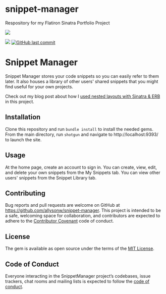 # snippet-manager
Respository for my Flatiron Sinatra Portfolio Project

![](http://forthebadge.com/images/badges/made-with-ruby.svg)

![](https://img.shields.io/badge/Released-Mar--2018-ff69b4.svg?style=flat-square)
[![GitHub last commit](https://img.shields.io/github/last-commit/allysonw/snippet-manager.svg?style=flat-square)]()

# Snippet Manager
Snippet Manager stores your code snippets so you can easily refer to them later. It also houses a library of other users' shared snippets that you might find useful for your own projects.

Check out my blog post about how I [used nested layouts with Sinatra & ERB](https://allysonw.github.io/nested_layouts_in_sinatra_with_erb) in this project.

## Installation
Clone this repository and run `bundle install` to install the needed gems. From the main directory, run `shotgun` and navigate to http://localhost:9393/ to launch the site.

## Usage
At the home page, create an account to sign in. You can create, view, edit, and delete your own snippets from the My Snippets tab. You can view other users' snippets from the Snippet Library tab.

## Contributing

Bug reports and pull requests are welcome on GitHub at https://github.com/allysonw/snippet-manager. This project is intended to be a safe, welcoming space for collaboration, and contributors are expected to adhere to the [Contributor Covenant](http://contributor-covenant.org) code of conduct.

## License

The gem is available as open source under the terms of the [MIT License](https://opensource.org/licenses/MIT).

## Code of Conduct

Everyone interacting in the SnippetManager project’s codebases, issue trackers, chat rooms and mailing lists is expected to follow the [code of conduct](https://github.com/allysonw/snippet-manager/blob/master/CODE_OF_CONDUCT.md).

